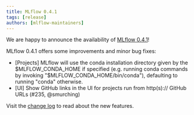 ```yaml
---
title: MLflow 0.4.1
tags: [release]
authors: [mlflow-maintainers]
---
```


We are happy to announce the availability of [MLflow 0.4.1](https://github.com/mlflow/mlflow/releases/tag/v0.4.1)!

MLflow 0.4.1 offers some improvements and minor bug fixes:

- [Projects] MLflow will use the conda installation directory given by the $MLFLOW_CONDA_HOME if specified (e.g. running conda commands by invoking "$MLFLOW_CONDA_HOME/bin/conda"), defaulting to running "conda" otherwise.
- [UI] Show GitHub links in the UI for projects run from http(s):// GitHub URLs (#235, @smurching)

Visit the [change log](https://github.com/mlflow/mlflow/blob/master/CHANGELOG.rst#041-2018-08-03) to read about the new features.
